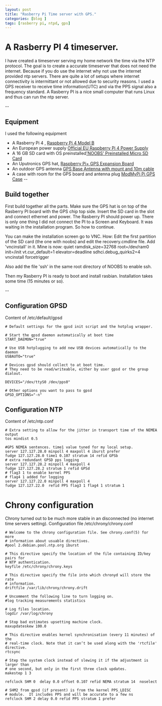 ```yaml
---
layout: post
title: "Rasberry Pi Time server with GPS."
categories: [blog ]
tags: [rasberry pi, ntpd, gps]
---
```

# A Rasberry PI 4 timeserver. 
I have created a timeserver serving my home network the time via the NTP protocol. The goal is to create a accurate timeserver that does not need the internet. Because if you do use the internet why not use the internet provided ntp servers. There are quite a lot of  setups where internet connectivity is intermittant or not allowed due to security reasons.  I used a GPS receiver to receive time information(UTC) and via the PPS signal also a frequency standard. A Rasberry PI is a nice small computer that runs Linux and thus can run the ntp server. 


-- 
## Equipment
I used the following equipment
- A Rasberry Pi 4 , [Raspberry Pi 4 Model B](https://thepihut.com/collections/raspberry-pi-store/products/raspberry-pi-4-model-b) 
- An European power supply [Official EU Raspberry Pi 4 Power Supply](https://thepihut.com/collections/raspberry-pi-power-supplies/products/raspberry-pi-psu-eu)
- A 16 GB SD card with OS preinstalled['NOOBS' Preinstalled Micro SD Card](https://thepihut.com/products/noobs-preinstalled-sd-card) 
- An Uputronics GPS hat, [Raspberry Pi+ GPS Expansion Board](https://store.uputronics.com/index.php?route=product/product&product_id=81)
- An outdoor GPS antenna [GPS Base Antenna with mount and 10m cable ](https://store.uputronics.com/index.php?route=product/product&path=60_65&product_id=74)
- A case with room for the GPS board and antenna plug [ModMyPi Pi GPS Case](https://store.uputronics.com/index.php?route=product/product&path=66_67&product_id=90) 
-- 
## Build together

First build together all the parts. Make sure the GPS hat is on top of the Rasberry PI board with the GPS chip top side. 
Insert the SD card in the slot and connect ethernet and power. The Rasberry PI should power up. There is only one thing I did not connect the PI to a Screen and Keyboard. It was waiting in the installation program. So how to continue. 

You can make the installation screen go to VNC. 
How: Edit the first partition of the SD card (the one with noobs) and edit the recovery.cmdline file. 
Add 'vncinstall' in it. 
Mine is now:
  quiet ramdisk_size=32768 root=/dev/ram0 init=/init vt.cur_default=1 elevator=deadline sdhci.debug_quirks2=4 vncinstall forcetrigger

Also add the file 'ssh' in the same root directory of NOOBS to enable ssh. 

Then my Rasberry PI is ready to boot and install rasbian. Installation takes some time (15 minutes or so). 



--
## Configuration GPSD
Content of /etc/default/gpsd 
```
# Default settings for the gpsd init script and the hotplug wrapper.

# Start the gpsd daemon automatically at boot time
START_DAEMON="true"

# Use USB hotplugging to add new USB devices automatically to the daemon
USBAUTO="true"

# Devices gpsd should collect to at boot time.
# They need to be read/writeable, either by user gpsd or the group dialout. 
  
DEVICES="/dev/ttyS0 /dev/pps0"

# Other options you want to pass to gpsd
GPSD_OPTIONS="-n"
```
## Configuration NTP 
Content of /etc/ntp.conf

```
# Extra setting to allow for the jitter in transport time of the NEMEA output
tos mindist 0.5
  
#GPS NEMEA sentences. time1 value tuned for my local setup. 
server 127.127.28.0 minpoll 4 maxpoll 4 iburst prefer
fudge 127.127.28.0 time1 0.107 stratum 14 refid GPSb
# extra redundant GPSD pps logging 
server 127.127.28.2 minpoll 4 maxpoll 4
fudge 127.127.28.2 stratum 1 refid GPSd
# flag3 1 to enable kernel PPS 
# flag4 1 added for logging 
server 127.127.22.0 minpoll 4 maxpoll 4
fudge 127.127.22.0  refid PPS flag3 1 flag4 1 stratum 1
``` 
# Chrony configuration 
Chrony turned out to be much more stable in an disconnected (no internet time servers setting). 
Configuration file  /etc/chrony/chrony.conf 
``` 
# Welcome to the chrony configuration file. See chrony.conf(5) for more
# information about usuable directives.
#pool 2.debian.pool.ntp.org iburst

# This directive specify the location of the file containing ID/key pairs for
# NTP authentication.
keyfile /etc/chrony/chrony.keys

# This directive specify the file into which chronyd will store the rate
# information.
driftfile /var/lib/chrony/chrony.drift

# Uncomment the following line to turn logging on.
#log tracking measurements statistics

# Log files location.
logdir /var/log/chrony

# Stop bad estimates upsetting machine clock.
maxupdateskew 100.0

# This directive enables kernel synchronisation (every 11 minutes) of the
# real-time clock. Note that it can’t be used along with the 'rtcfile' directive.
rtcsync

# Step the system clock instead of slewing it if the adjustment is larger than
# one second, but only in the first three clock updates.
makestep 1 3

refclock SHM 0  delay 0.0 offset 0.107 refid NEMA stratum 14  noselect

# SHM2 from gpsd (if present) is from the kernel PPS_LDISC
# module.  It includes PPS and will be accurate to a few ns
refclock SHM 2 delay 0.0 refid PPS stratum 1 prefer
